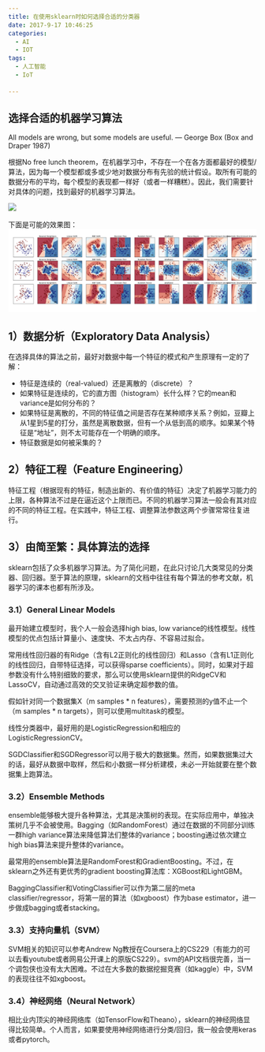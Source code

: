 ```yaml
---
title: 在使用sklearn时如何选择合适的分类器
date: 2017-9-17 10:46:25
categories:
  - AI
  - IOT
tags:
  - 人工智能
  - IoT

---
```


## 选择合适的机器学习算法
All models are wrong, but some models are useful. — George Box (Box and Draper 1987)

根据No free lunch theorem，在机器学习中，不存在一个在各方面都最好的模型/算法，因为每一个模型都或多或少地对数据分布有先验的统计假设。取所有可能的数据分布的平均，每个模型的表现都一样好（或者一样糟糕）。因此，我们需要针对具体的问题，找到最好的机器学习算法。

![](https://raw.githubusercontent.com/scikit-learn/scikit-learn/master/doc/images/ml_map.png)

下面是可能的效果图：
![](/images/sklearn-classifier-sample.png)

## 1）数据分析（Exploratory Data Analysis）
在选择具体的算法之前，最好对数据中每一个特征的模式和产生原理有一定的了解：
- 特征是连续的（real-valued）还是离散的（discrete）？
- 如果特征是连续的，它的直方图（histogram）长什么样？它的mean和variance是如何分布的？
- 如果特征是离散的，不同的特征值之间是否存在某种顺序关系？例如，豆瓣上从1星到5星的打分，虽然是离散数据，但有一个从低到高的顺序。如果某个特征是“地址”，则不太可能存在一个明确的顺序。
- 特征数据是如何被采集的？

## 2）特征工程（Feature Engineering）
特征工程（根据现有的特征，制造出新的、有价值的特征）决定了机器学习能力的上限，各种算法不过是在逼近这个上限而已。不同的机器学习算法一般会有其对应的不同的特征工程。在实践中，特征工程、调整算法参数这两个步骤常常往复进行。

## 3）由简至繁：具体算法的选择

sklearn包括了众多机器学习算法。为了简化问题，在此只讨论几大类常见的分类器、回归器。至于算法的原理，sklearn的文档中往往有每个算法的参考文献，机器学习的课本也都有所涉及。

### 3.1）General Linear Models
最开始建立模型时，我个人一般会选择high bias, low variance的线性模型。线性模型的优点包括计算量小、速度快、不太占内存、不容易过拟合。

常用线性回归器的有Ridge（含有L2正则化的线性回归）和Lasso（含有L1正则化的线性回归，自带特征选择，可以获得sparse coefficients）。同时，如果对于超参数没有什么特别细致的要求，那么可以使用sklearn提供的RidgeCV和LassoCV，自动通过高效的交叉验证来确定超参数的值。

假如针对同一个数据集X（m samples * n features），需要预测的y值不止一个（m samples * n targets），则可以使用multitask的模型。

线性分类器中，最好用的是LogisticRegression和相应的LogisticRegressionCV。

SGDClassifier和SGDRegressor可以用于极大的数据集。然而，如果数据集过大的话，最好从数据中取样，然后和小数据一样分析建模，未必一开始就要在整个数据集上跑算法。

### 3.2）Ensemble Methods
ensemble能够极大提升各种算法，尤其是决策树的表现。在实际应用中，单独决策树几乎不会被使用。Bagging（如RandomForest）通过在数据的不同部分训练一群high variance算法来降低算法们整体的variance；boosting通过依次建立high bias算法来提升整体的variance。

最常用的ensemble算法是RandomForest和GradientBoosting。不过，在sklearn之外还有更优秀的gradient boosting算法库：XGBoost和LightGBM。

BaggingClassifier和VotingClassifier可以作为第二层的meta classifier/regressor，将第一层的算法（如xgboost）作为base estimator，进一步做成bagging或者stacking。


### 3.3）支持向量机（SVM）
SVM相关的知识可以参考Andrew Ng教授在Coursera上的CS229（有能力的可以去看youtube或者网易公开课上的原版CS229）。svm的API文档很完善，当一个调包侠也没有太大困难。不过在大多数的数据挖掘竞赛（如kaggle）中，SVM的表现往往不如xgboost。


### 3.4）神经网络（Neural Network）

相比业内顶尖的神经网络库（如TensorFlow和Theano），sklearn的神经网络显得比较简单。个人而言，如果要使用神经网络进行分类/回归，我一般会使用keras或者pytorch。
